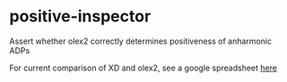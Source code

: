 # positive-inspector
Assert whether olex2 correctly determines positiveness of anharmonic ADPs

For current comparison of XD and olex2, see a google spreadsheet 
[here](https://docs.google.com/spreadsheets/d/1v752xqD2kGKaYW_jRpXS3P0_Mh7Lx56d6rcjt_ZirDg/edit#gid=0.)